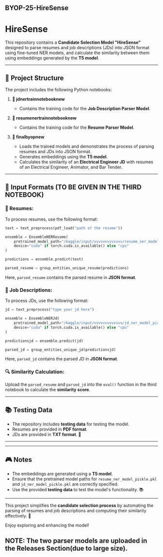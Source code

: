 ## BYOP-25-HireSense

# HireSense 

This repository contains a **Candidate Selection Model "HireSense"** designed to parse resumes and job descriptions (JDs) into JSON format using fine-tuned NER models, and calculate the similarity between them using embeddings generated by the **T5 model**. 

---

## 🔢 Project Structure
The project includes the following Python notebooks:

1. **📄 jdnertrainnotebooknew**
   - Contains the training code for the **Job Description Parser Model**.

2. **📄 resumenertrainnotebooknew**
   - Contains the training code for the **Resume Parser Model**.

3. **📄 finalbyopnew**
   - Loads the trained models and demonstrates the process of parsing resumes and JDs into JSON format.
   - Generates embeddings using the **T5 model**.
   - Calculates the similarity of an **Electrical Engineer JD** with resumes of an Electrical Engineer, Animator, and Bar Tender.

---

## 📂 Input Formats (TO BE GIVEN IN THE THIRD NOTEBOOK)
### 🔑 Resumes:
To process resumes, use the following format:
```python
text = text_preprocess(pdf_load("path of the resume"))

ensemble = EnsembleNERResume(
    pretrained_model_path="/kaggle/input/vvvvvvvvvvvvv/resume_ner_model_pickle.pkl",
    device="cuda" if torch.cuda.is_available() else "cpu"
)

predictions = ensemble.predict(text)

parsed_resume = group_entities_unique_resume(predictions)
```
Here, `parsed_resume` contains the parsed resume in **JSON format**. 

### 🔑 Job Descriptions:
To process JDs, use the following format:
```python
jd = text_preprocess("type your jd here")

ensemble = EnsembleNERJd(
    pretrained_model_path="/kaggle/input/vvvvvvvvvvvvv/jd_ner_model_pickle.pkl",
    device="cuda" if torch.cuda.is_available() else "cpu"
)

predictionsjd = ensemble.predict(jd)

parsed_jd = group_entities_unique_jd(predictionsjd)
```
Here, `parsed_jd` contains the parsed JD in **JSON format**. 

### 🔍 Similarity Calculation:
Upload the `parsed_resume` and `parsed_jd` into the `eval()` function in the third notebook to calculate the **similarity score**. 

---

## 📚 Testing Data
- The repository includes **testing data** for testing the model.
- Resumes are provided in **PDF format**. 
- JDs are provided in **TXT format**. 📄

---


---

## 🎮 Notes
- The embeddings are generated using a **T5 model**. 
- Ensure that the pretrained model paths for `resume_ner_model_pickle.pkl` and `jd_ner_model_pickle.pkl` are correctly specified.
- Use the provided **testing data** to test the model's functionality. 📚

---

This project simplifies the **candidate selection process** by automating the parsing of resumes and job descriptions and computing their similarity effectively. 🚀

Enjoy exploring and enhancing the model! 

## NOTE: The two parser models are uploaded in the Releases Section(due to large size).
